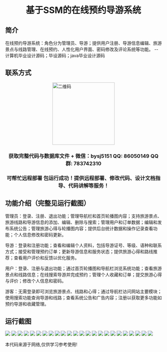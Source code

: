 <p><h1 align="center">基于SSM的在线预约导游系统</h1></p>

## 简介
在线预约导游系统：角色分为管理员、导游；提供用户注册、导游信息编辑、旅游景点与线路管理、在线预约、人性化用户界面、密码修改及评论系统等功能。    --计算机毕业设计源码；毕设源码；java毕业设计源码


## 联系方式
<img src="https://bs-1329754181.cos.ap-shanghai.myqcloud.com/wx.jpg" alt="二维码" style="display: block; margin: 0 auto;" width="200px">
<p><h3 align="center">获取完整代码与数据库文件 + 微信：bysj5151 QQ: 86050149 QQ群: 783742310</h3></p>
<p><h3 align="center">可帮忙远程部署 包运行成功！提供远程部署、修改代码、设计文档指导、代码讲解等服务！</h3></p>

## 功能介绍（完整见运行截图）
管理员：登录、注册、退出功能；管理导航栏和首页轮播图内容；支持旅游景点、旅游线路和导游信息的添加、编辑、删除与搜索；管理用户和订单数据；编辑和发布系统公告；管理旅游心得与轮播图内容；提供后台统计数据和操作记录查看功能；个人信息修改和密码更新。

导游：登录和注册功能；查看和编辑个人资料，包括导游证号、等级、语种和联系方式；接受和管理预约订单；更新导游信息和服务状态；提供旅游心得和路线推荐；查看用户评价和反馈以优化服务。

用户：登录、注册与退出功能；通过首页轮播图和导航栏浏览系统功能；查看旅游景点和线路信息；在线搜索导游并完成预约；管理个人收藏和订单；提交旅游心得与评价；修改个人信息和密码。

游客：无需登录即可浏览旅游景点、线路和心得；通过导航栏访问网站主要模块；使用搜索功能查询导游和线路；查看系统公告和广告内容；注册以获取更多功能如预约导游和收藏管理。


## 运行截图
![](https://bs-1329754181.cos.ap-shanghai.myqcloud.com/ssm/OnlineBookingGuideSystem/img/001.jpg)
![](https://bs-1329754181.cos.ap-shanghai.myqcloud.com/ssm/OnlineBookingGuideSystem/img/002.jpg)
![](https://bs-1329754181.cos.ap-shanghai.myqcloud.com/ssm/OnlineBookingGuideSystem/img/003.jpg)
![](https://bs-1329754181.cos.ap-shanghai.myqcloud.com/ssm/OnlineBookingGuideSystem/img/004.jpg)
![](https://bs-1329754181.cos.ap-shanghai.myqcloud.com/ssm/OnlineBookingGuideSystem/img/005.jpg)
![](https://bs-1329754181.cos.ap-shanghai.myqcloud.com/ssm/OnlineBookingGuideSystem/img/006.jpg)
![](https://bs-1329754181.cos.ap-shanghai.myqcloud.com/ssm/OnlineBookingGuideSystem/img/007.jpg)
![](https://bs-1329754181.cos.ap-shanghai.myqcloud.com/ssm/OnlineBookingGuideSystem/img/008.jpg)
![](https://bs-1329754181.cos.ap-shanghai.myqcloud.com/ssm/OnlineBookingGuideSystem/img/009.jpg)
![](https://bs-1329754181.cos.ap-shanghai.myqcloud.com/ssm/OnlineBookingGuideSystem/img/010.jpg)
![](https://bs-1329754181.cos.ap-shanghai.myqcloud.com/ssm/OnlineBookingGuideSystem/img/011.jpg)
![](https://bs-1329754181.cos.ap-shanghai.myqcloud.com/ssm/OnlineBookingGuideSystem/img/012.jpg)
![](https://bs-1329754181.cos.ap-shanghai.myqcloud.com/ssm/OnlineBookingGuideSystem/img/013.jpg)
![](https://bs-1329754181.cos.ap-shanghai.myqcloud.com/ssm/OnlineBookingGuideSystem/img/014.jpg)
![](https://bs-1329754181.cos.ap-shanghai.myqcloud.com/ssm/OnlineBookingGuideSystem/img/015.jpg)
![](https://bs-1329754181.cos.ap-shanghai.myqcloud.com/ssm/OnlineBookingGuideSystem/img/016.jpg)
![](https://bs-1329754181.cos.ap-shanghai.myqcloud.com/ssm/OnlineBookingGuideSystem/img/017.jpg)
![](https://bs-1329754181.cos.ap-shanghai.myqcloud.com/ssm/OnlineBookingGuideSystem/img/018.jpg)
![](https://bs-1329754181.cos.ap-shanghai.myqcloud.com/ssm/OnlineBookingGuideSystem/img/019.jpg)
![](https://bs-1329754181.cos.ap-shanghai.myqcloud.com/ssm/OnlineBookingGuideSystem/img/020.jpg)
![](https://bs-1329754181.cos.ap-shanghai.myqcloud.com/ssm/OnlineBookingGuideSystem/img/021.jpg)
![](https://bs-1329754181.cos.ap-shanghai.myqcloud.com/ssm/OnlineBookingGuideSystem/img/022.jpg)
![](https://bs-1329754181.cos.ap-shanghai.myqcloud.com/ssm/OnlineBookingGuideSystem/img/023.jpg)
![](https://bs-1329754181.cos.ap-shanghai.myqcloud.com/ssm/OnlineBookingGuideSystem/img/024.jpg)

<p>本代码来源于网络,仅供学习参考使用!</p>
